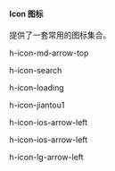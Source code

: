 #### Icon 图标
提供了一套常用的图标集合。



<h-icon name="loading"><h-icon>


h-icon-md-arrow-top

h-icon-search

h-icon-loading

h-icon-jiantou1

h-icon-ios-arrow-left

h-icon-ios-arrow-left

h-icon-lg-arrow-left